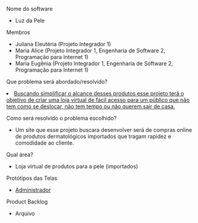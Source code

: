 <p>
    Nome do software
    <ul>
        <li>Luz da Pele</li>
    </ul> 
</p>

<p>
    Membros
    <ul>
        <li>Juliana Eleutéria (Projeto Integrador 1)</li>
        <li>Maria Alice (Projeto Integrador 1, Engenharia de Software 2, Programação para Internet 1)</li>
        <li>Maria Eugênia (Projeto Integrador 1, Engenharia de Software 2, Programação para Internet 1)</li>
    </ul>
</p>  
<p>
    Que problema será abordado/resolvido?
    <u>
        <li>Buscando simplificar o alcance desses produtos esse projeto terá o objetivo de criar uma loja virtual de fácil acesso para um público que não tem como se deslocar, não tem tempo ou não querem sair de casa.</li>
    </u>
</p> 

<p>
    Como será resolvido o problema escolhido?
    <ul>
        <li>Um site que esse projeto buscara desenvolver será de compras online de produtos dermatológicos importados que tragam rapidez e comodidade ao cliente.
    </ul>
</p>

<p>
    Qual área? 
    <ul>
        <li>Loja virtual de produtos para a pele (importados)</li>
    </ul> 
</p>

<p>
    Protótipos das Telas 
    <ul>
        <li><a href="https://www.figma.com/file/7UP8WvC0JhIOiBYa94wWN7/Luz-da-Pele?node-id=0%3A1">Administrador</a></li>
    </ul> 
</p>

<p>
    Product Backlog
    <ul>
        <li><a href="https://docs.google.com/document/d/1oNrlSS_ZquPRGRR23zFicdo0t4x_U_pV_HLgPFpgRk0/edit?usp=sharing"></a>Arquivo</li>
    </ul> 
</p>
